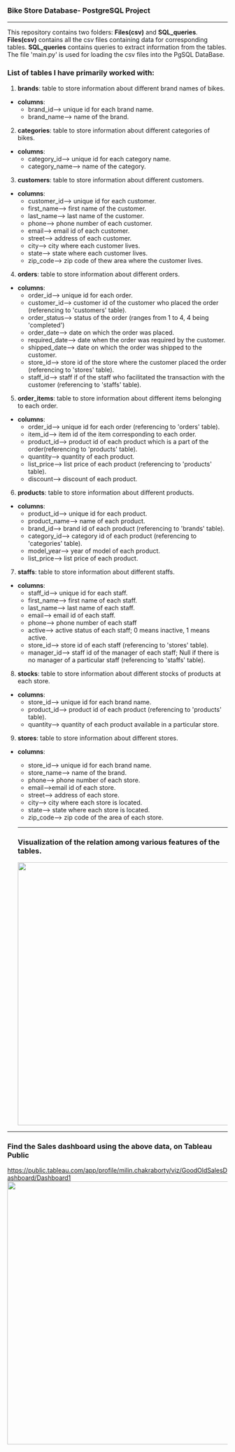 ### Bike Store Database- PostgreSQL Project
------------------------------------------------------------------------------------------------------------------------------------------------------------------------------------------
This repository contains two folders: **Files(csv)** and **SQL_queries**. **Files(csv)** contains all the csv files containing data for corresponding tables. **SQL_queries** contains queries to extract information from the tables. The file 'main.py' is used for loading the csv files into the PgSQL DataBase.

### List of tables I have primarily worked with:
1. **brands**: table to store information about different brand names of bikes.   
- **columns**:
  - brand_id--> unique id for each brand name.
  - brand_name--> name of the brand.
2. **categories**: table to store information about different categories of bikes.   
- **columns**:
  - category_id--> unique id for each category name.
  - category_name--> name of the category.
3. **customers**: table to store information about different customers.   
- **columns**:
  - customer_id--> unique id for each customer.
  - first_name--> first name of the customer.
  - last_name--> last name of the customer.
  - phone--> phone number of each customer.
  - email--> email id of each customer.
  - street--> address of each customer.
  - city--> city where each customer lives.
  - state--> state where each customer lives.
  - zip_code--> zip code of thew area where the customer lives.
4. **orders**: table to store information about different orders.   
- **columns**:
  - order_id--> unique id for each order.
  - customer_id--> customer id of the customer who placed the order (referencing to 'customers' table).
  - order_status--> status of the order (ranges from 1 to 4, 4 being 'completed')
  - order_date--> date on which the order was placed.
  - required_date--> date when the order was required by the customer.
  - shipped_date--> date on which the order was shipped to the customer.
  - store_id--> store id of the store where the customer placed the order (referencing to 'stores' table).
  - staff_id--> staff if of the staff who facilitated the transaction with the customer (referencing to 'staffs' table).
5. **order_items**: table to store information about different items belonging to each order.   
- **columns**:
  - order_id--> unique id for each order (referencing to 'orders' table).
  - item_id--> item id of the item corresponding to each order.
  - product_id--> product id of each product which is a part of the order(referencing to 'products' table).
  - quantity--> quantity of each product.
  - list_price--> list price of each product (referencing to 'products' table).
  - discount--> discount of each product.
6. **products**: table to store information about different products.   
- **columns**:
  - product_id--> unique id for each product.
  - product_name--> name of each product.
  - brand_id--> brand id of each product (referencing to 'brands' table).
  - category_id--> category id of each product (referencing to 'categories' table).
  - model_year--> year of model of each product.
  - list_price--> list price of each product.
7. **staffs**: table to store information about different staffs.   
- **columns**:
  - staff_id--> unique id for each staff.
  - first_name--> first name of each staff.
  - last_name--> last name of each staff.
  - email--> email id of each staff.
  - phone--> phone number of each staff
  - active--> active status of each staff; 0 means inactive, 1 means active.
  - store_id--> store id of each staff (referencing to 'stores' table).
  - manager_id--> staff id of the manager of each staff; Null if there is no manager of a particular staff (referencing to 'staffs' table).
8. **stocks**: table to store information about different stocks of products at each store.   
- **columns**:
  - store_id--> unique id for each brand name.
  - product_id--> product id of each product (referencing to 'products' table).
  - quantity--> quantity of each product available in a particular store.
9. **stores**: table to store information about different stores.   
- **columns**:
  - store_id--> unique id for each brand name.
  - store_name--> name of the brand.
  - phone--> phone number of each store.
  - email-->email id of each store.
  - street--> address of each store.
  - city--> city where each store is located.
  - state--> state where each store is located.
  - zip_code--> zip code of the area of each store.
  - -----------------------------------------------------------------------------------------------------------------------------------------------------------------------------------
    
  ### Visualization of the relation among various features of the tables.
  <img src="https://github.com/BeatrixKiddo5/Bike-Store-DB--PostgreSQL/assets/155089663/47ec73cf-bc44-4ddb-9beb-6f831fce6b88" width="850" height="600">


- --------------------------------------------------------------------------------------------------------------------------------------------------------------------------------------

### Find the Sales dashboard using the above data, on Tableau Public
https://public.tableau.com/app/profile/milin.chakraborty/viz/GoodOldSalesDashboard/Dashboard1
<img src="https://github.com/BeatrixKiddo5/Bike-Store-DB--PostgreSQL/assets/155089663/07cc7786-c9ab-492c-89f9-91e92a241fbf" width="850" height="600">

